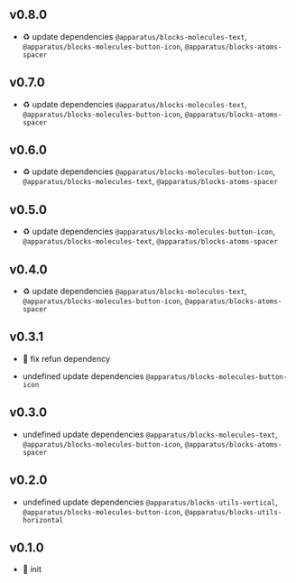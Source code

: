 ## v0.8.0

* ♻️ update dependencies `@apparatus/blocks-molecules-text`, `@apparatus/blocks-molecules-button-icon`, `@apparatus/blocks-atoms-spacer`

## v0.7.0

* ♻️ update dependencies `@apparatus/blocks-molecules-text`, `@apparatus/blocks-molecules-button-icon`, `@apparatus/blocks-atoms-spacer`

## v0.6.0

* ♻️ update dependencies `@apparatus/blocks-molecules-button-icon`, `@apparatus/blocks-molecules-text`, `@apparatus/blocks-atoms-spacer`

## v0.5.0

* ♻️ update dependencies `@apparatus/blocks-molecules-button-icon`, `@apparatus/blocks-molecules-text`, `@apparatus/blocks-atoms-spacer`

## v0.4.0

* ♻️ update dependencies `@apparatus/blocks-molecules-text`, `@apparatus/blocks-molecules-button-icon`, `@apparatus/blocks-atoms-spacer`

## v0.3.1

* 🐞 fix refun dependency

* undefined update dependencies `@apparatus/blocks-molecules-button-icon`

## v0.3.0

* undefined update dependencies `@apparatus/blocks-molecules-text`, `@apparatus/blocks-molecules-button-icon`, `@apparatus/blocks-atoms-spacer`

## v0.2.0

* undefined update dependencies `@apparatus/blocks-utils-vertical`, `@apparatus/blocks-molecules-button-icon`, `@apparatus/blocks-utils-horizontal`

## v0.1.0

* 🐣 init
